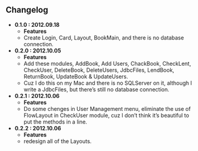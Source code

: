 ## Changelog

- **0.1.0 : 2012.09.18**
	- **Features**
	- Create Login, Card, Layout, BookMain, and there is no database connection.
- **0.2.0 : 2012.10.05**
	- **Features**
	- Add these modules, AddBook, Add Users, ChackBook, CheckLent, CheckUser, DeleteBook, DeleteUsers, JdbcFiles, LendBook, ReturnBook, UpdateBook & UpdateUsers.
	- Cuz I do this on my Mac and there is no SQLServer on it, although I write a JdbcFiles, but there’s still no database connection.
- **0.2.1 : 2012.10.06**
	- **Features**
	- Do some chenges in User Management menu, eliminate the use of FlowLayout in CheckUser module, cuz I don’t think it’s beautiful to put the methods in a line.
- **0.2.2 : 2012.10.06**
	- **Features**
	- redesign all of the Layouts.